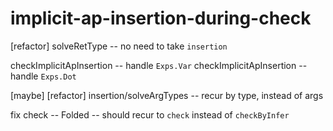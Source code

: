 # implicit-ap-insertion-during-check

[refactor] solveRetType -- no need to take `insertion`

checkImplicitApInsertion -- handle `Exps.Var`
checkImplicitApInsertion -- handle `Exps.Dot`

[maybe] [refactor] insertion/solveArgTypes -- recur by type, instead of args

fix check -- Folded -- should recur to `check` instead of `checkByInfer`
